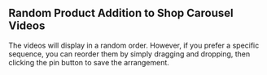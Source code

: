 ## Random Product Addition to Shop Carousel Videos

The videos will display in a random order. However, if you prefer a specific sequence, you can reorder them by simply dragging and dropping, then clicking the pin button to save the arrangement.
